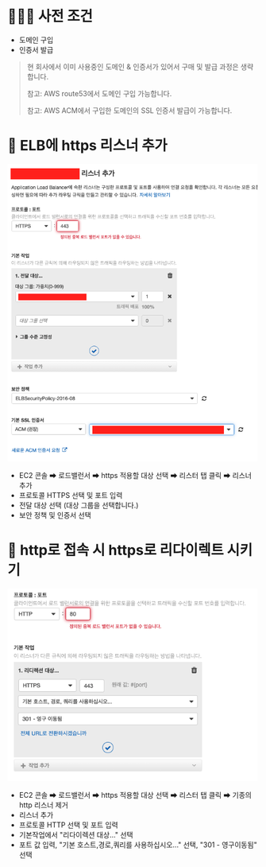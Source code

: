 # 💁🏼‍♂️ 사전 조건

- 도메인 구입
- 인증서 발급

> 현 회사에서 이미 사용중인 도메인 & 인증서가 있어서 구매 및 발급 과정은 생략합니다.
>
> 참고: AWS route53에서 도메인 구입 가능합니다.
>
> 참고: AWS ACM에서 구입한 도메인의 SSL 인증서 발급이 가능합니다.

# 🎃 ELB에 https 리스너 추가

![screensh](./img1.png)

- EC2 콘솔 ➡ 로드밸런서 ➡ https 적용할 대상 선택 ➡ 리스터 탭 클릭 ➡ 리스너 추가
- 프로토콜 HTTPS 선택 및 포트 입력
- 전달 대상 선택 (대상 그룹을 선택합니다.)
- 보안 정책 및 인증서 선택

# 👾 http로 접속 시 https로 리다이렉트 시키기

![screensh](./img2.png)

- EC2 콘솔 ➡ 로드밸런서 ➡ https 적용할 대상 선택 ➡ 리스터 탭 클릭 ➡ 기종의 http 리스너 제거
- 리스너 추가
- 프로토콜 HTTP 선택 및 포트 입력
- 기본작업에서 "리다이렉션 대상..." 선택
- 포트 값 입력, "기본 호스트,경로,쿼리를 사용하십시오..." 선택, "301 - 영구이동됨" 선택
